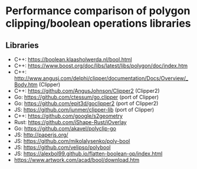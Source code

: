 # Performance comparison of polygon clipping/boolean operations libraries

## Libraries
- C++: https://boolean.klaasholwerda.nl/bool.html
- C++: https://www.boost.org/doc/libs/latest/libs/polygon/doc/index.htm
- C++: http://www.angusj.com/delphi/clipper/documentation/Docs/Overview/_Body.htm (Clipper)
- C++: https://github.com/AngusJohnson/Clipper2 (Clipper2)
- Go: https://github.com/ctessum/go.clipper (port of Clipper)
- Go: https://github.com/epit3d/goclipper2 (port of Clipper2)
- JS: https://github.com/junmer/clipper-lib (port of Clipper)
- C++: https://github.com/google/s2geometry
- Rust: https://github.com/iShape-Rust/iOverlay
- Go: https://github.com/akavel/polyclip-go
- JS: http://paperjs.org/
- JS: https://github.com/mikolalysenko/poly-bool
- JS: https://github.com/velipso/polybool
- JS: https://alexbol99.github.io/flatten-boolean-op/index.html
- https://www.artwork.com/acad/bool/download.htm

